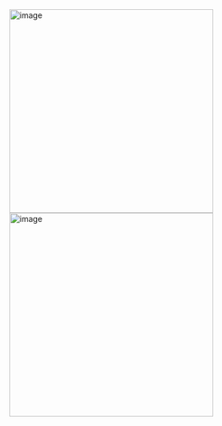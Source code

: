 <img width="361" alt="image" src="https://github.com/user-attachments/assets/0ebd3239-4ab5-4543-a5ec-005c3137ac10" />

<img width="361" alt="image" src="https://github.com/user-attachments/assets/226f0107-cfde-4b93-b5af-d5d954337a11" />
